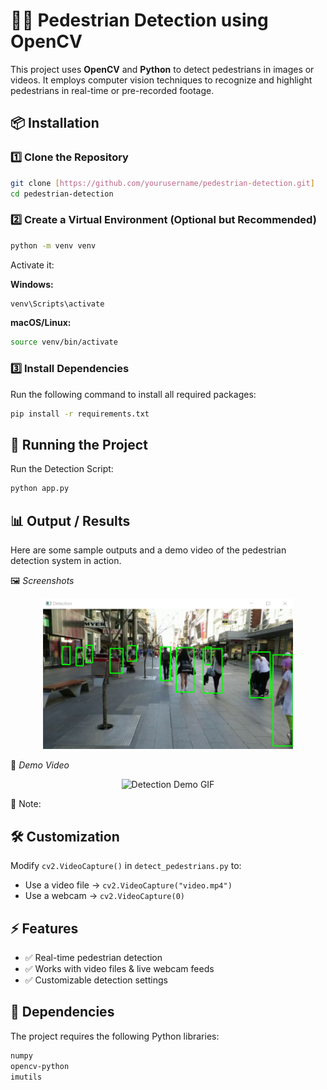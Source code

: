 # 🚶‍♂️ Pedestrian Detection using OpenCV

This project uses **OpenCV** and **Python** to detect pedestrians in images or videos. It employs computer vision techniques to recognize and highlight pedestrians in real-time or pre-recorded footage.

## 📦 Installation

### 1️⃣ Clone the Repository

```sh
git clone [https://github.com/yourusername/pedestrian-detection.git]
cd pedestrian-detection
```


### 2️⃣ Create a Virtual Environment (Optional but Recommended)

```sh
python -m venv venv
```

Activate it:

**Windows:**

```sh
venv\Scripts\activate
```

**macOS/Linux:**

```sh
source venv/bin/activate
```


### 3️⃣ Install Dependencies

Run the following command to install all required packages:

```sh
pip install -r requirements.txt
```


## 🚀 Running the Project

Run the Detection Script:

```sh
python app.py
```

## 📊 Output / Results

Here are some sample outputs and a demo video of the pedestrian detection system in action.

🖼️ *Screenshots*

<p align="center">
  <img src="screenshots/Output.png" alt="Detection Output" width="400"/>
</p>

🎥 *Demo Video*

<p align="center">
  <img src="screenshots/demo.gif" alt="Detection Demo GIF" width="600"/>
</p>


📝 Note:

## 🛠 Customization

Modify `cv2.VideoCapture()` in `detect_pedestrians.py` to:

* Use a video file → `cv2.VideoCapture("video.mp4")`
* Use a webcam → `cv2.VideoCapture(0)`

## ⚡ Features

* ✅ Real-time pedestrian detection
* ✅ Works with video files & live webcam feeds
* ✅ Customizable detection settings

## 🐍 Dependencies

The project requires the following Python libraries:

```sh
numpy
opencv-python
imutils
```
